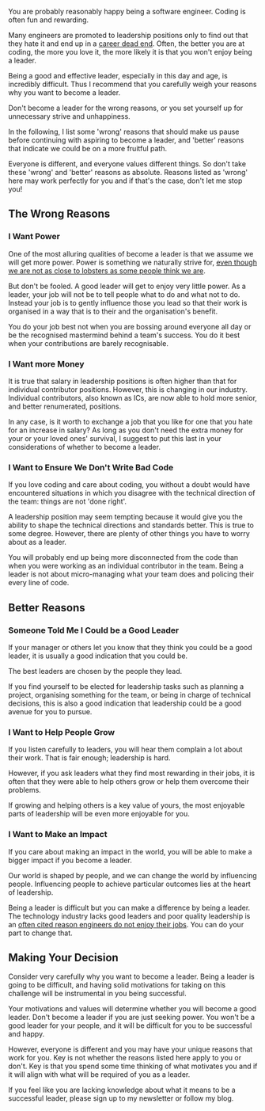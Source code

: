You are probably reasonably happy being a software engineer. Coding is often fun and rewarding.

Many engineers are promoted to leadership positions only to find out that they hate it and end up in a [career dead end](https://www.infoq.com/presentations/hands-on-coding-managers/). Often, the better you are at coding, the more you love it, the more likely it is that you won't enjoy being a leader.

Being a good and effective leader, especially in this day and age, is incredibly difficult. Thus I recommend that you carefully weigh your reasons why you want to become a leader.

Don't become a leader for the wrong reasons, or you set yourself up for unnecessary strive and unhappiness.

In the following, I list some 'wrong' reasons that should make us pause before continuing with aspiring to become a leader, and 'better' reasons that indicate we could be on a more fruitful path.

Everyone is different, and everyone values different things. So don't take these 'wrong' and 'better' reasons as absolute. Reasons listed as 'wrong' here may work perfectly for you and if that's the case, don't let me stop you!

## The Wrong Reasons

### I Want Power

One of the most alluring qualities of become a leader is that we assume we will get more power. Power is something we naturally strive for, [even though we are not as close to lobsters as some people think we are](https://phys.org/news/2018-01-psychologist-jordan-peterson-lobsters-human.html).

But don't be fooled. A good leader will get to enjoy very little power. As a leader, your job will not be to tell people what to do and what not to do. Instead your job is to gently influence those you lead so that their work is organised in a way that is to their and the organisation's benefit.

You do your job best not when you are bossing around everyone all day or be the recognised mastermind behind a team's success. You do it best when your contributions are barely recognisable.

### I Want more Money

It is true that salary in leadership positions is often higher than that for individual contributor positions. However, this is changing in our industry. Individual contributors, also known as ICs, are now able to hold more senior, and better renumerated, positions.

In any case, is it worth to exchange a job that you like for one that you hate for an increase in salary? As long as you don't need the extra money for your or your loved ones' survival, I suggest to put this last in your considerations of whether to become a leader.

### I Want to Ensure We Don't Write Bad Code

If you love coding and care about coding, you without a doubt would have encountered situations in which you disagree with the technical direction of the team: things are not 'done right'.

A leadership position may seem tempting because it would give you the ability to shape the technical directions and standards better. This is true to some degree. However, there are plenty of other things you have to worry about as a leader.

You will probably end up being more disconnected from the code than when you were working as an individual contributor in the team. Being a leader is not about micro-managing what your team does and policing their every line of code.

## Better Reasons

### Someone Told Me I Could be a Good Leader

If your manager or others let you know that they think you could be a good leader, it is usually a good indication that you could be.

The best leaders are chosen by the people they lead.

If you find yourself to be elected for leadership tasks such as planning a project, organising something for the team, or being in charge of technical decisions, this is also a good indication that leadership could be a good avenue for you to pursue.

### I Want to Help People Grow

If you listen carefully to leaders, you will hear them complain a lot about their work. That is fair enough; leadership is hard.

However, if you ask leaders what they find most rewarding in their jobs, it is often that they were able to help others grow or help them overcome their problems.

If growing and helping others is a key value of yours, the most enjoyable parts of leadership will be even more enjoyable for you. 

### I Want to Make an Impact

If you care about making an impact in the world, you will be able to make a bigger impact if you become a leader.

Our world is shaped by people, and we can change the world by influencing people. Influencing people to achieve particular outcomes lies at the heart of leadership.

Being a leader is difficult but you can make a difference by being a leader. The technology industry lacks good leaders and poor quality leadership is an [often cited reason engineers do not enjoy their jobs](https://www.techrepublic.com/article/why-engineers-leave-your-company-the-7-most-cited-reasons/). You can do your part to change that.

## Making Your Decision

Consider very carefully why you want to become a leader. Being a leader is going to be difficult, and having solid motivations for taking on this challenge will be instrumental in you being successful.

Your motivations and values will determine whether you will become a good leader. Don't become a leader if you are just seeking power. You won't be a good leader for your people, and it will be difficult for you to be successful and happy.

However, everyone is different and you may have your unique reasons that work for you. Key is not whether the reasons listed here apply to you or don't. Key is that you spend some time thinking of what motivates you and if it will align with what will be required of you as a leader.

If you feel like you are lacking knowledge about what it means to be a successful leader, please sign up to my newsletter or follow my blog.


